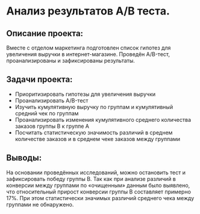 # Анализ результатов А/В теста.
## Описание проекта:
Вместе с отделом маркетинга подготовлен список гипотез для увеличения выручки в интернет-магазине. Проведён A/B-тест, проанализированы и зафиксированы результаты.
## Задачи проекта:
- Приоритизировать гипотезы для увеличения выручки
- Проанализировать A/B-тест
- Изучить кумулятивную выручку по группам и  кумулятивный средний чек по группам
- Проанализировать изменения кумулятивного среднего количества заказов группы B к группе A
- Посчитать статистическую значимость различий в среднем количестве заказов и в среднем чеке заказов между группами
## Выводы:
На основании проведённых исследований, можно остановить тест и зафиксировать победу группы B. Так как при анализе различий в конверсии между группами по «очищенным» данным было выявлено, что относительный прирост конверсии группы B составляет примерно 17%. При этом статистически значимых различий среднего чека между группами не обнаружено.
